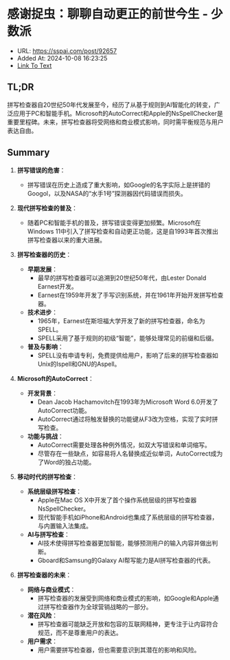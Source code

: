# 感谢捉虫：聊聊自动更正的前世今生 - 少数派
- URL: https://sspai.com/post/92657
- Added At: 2024-10-08 16:23:25
- [Link To Text](2024-10-08-感谢捉虫：聊聊自动更正的前世今生---少数派_raw.md)

## TL;DR
拼写检查器自20世纪50年代发展至今，经历了从基于规则到AI智能化的转变，广泛应用于PC和智能手机。Microsoft的AutoCorrect和Apple的NsSpellChecker是重要里程碑。未来，拼写检查器将受网络和商业模式影响，同时需平衡规范与用户表达自由。

## Summary
1. **拼写错误的危害**：
   - 拼写错误在历史上造成了重大影响，如Google的名字实际上是拼错的Googol，以及NASA的“水手1号”探测器因代码错误而损失。

2. **现代拼写检查的普及**：
   - 随着PC和智能手机的普及，拼写错误变得更加频繁。Microsoft在Windows 11中引入了拼写检查和自动更正功能，这是自1993年首次推出拼写检查器以来的重大进展。

3. **拼写检查器的历史**：
   - **早期发展**：
     - 最早的拼写检查器可以追溯到20世纪50年代，由Lester Donald Earnest开发。
     - Earnest在1959年开发了手写识别系统，并在1961年开始开发拼写检查器。
   - **技术进步**：
     - 1965年，Earnest在斯坦福大学开发了新的拼写检查器，命名为SPELL。
     - SPELL采用了基于规则的初级“智能”，能够处理常见的前缀和后缀。
   - **普及与影响**：
     - SPELL没有申请专利，免费提供给用户，影响了后来的拼写检查器如Unix的Ispell和GNU的Aspell。

4. **Microsoft的AutoCorrect**：
   - **开发背景**：
     - Dean Jacob Hachamovitch在1993年为Microsoft Word 6.0开发了AutoCorrect功能。
     - AutoCorrect通过将触发替换的功能键从F3改为空格，实现了实时拼写检查。
   - **功能与挑战**：
     - AutoCorrect需要处理各种例外情况，如双大写错误和单词缩写。
     - 尽管存在一些缺点，如容易将人名替换成近似单词，AutoCorrect成为了Word的独占功能。

5. **移动时代的拼写检查**：
   - **系统层级拼写检查**：
     - Apple在Mac OS X中开发了首个操作系统层级的拼写检查器NsSpellChecker。
     - 现代智能手机如iPhone和Android也集成了系统层级的拼写检查器，与内置输入法集成。
   - **AI与拼写检查**：
     - AI技术使得拼写检查器更加智能，能够预测用户的输入内容并做出判断。
     - Gboard和Samsung的Galaxy AI帮写能力是AI拼写检查器的代表。

6. **拼写检查器的未来**：
   - **网络与商业模式**：
     - 拼写检查器的发展受到网络和商业模式的影响，如Google和Apple通过拼写检查器作为全球营销战略的一部分。
   - **潜在风险**：
     - 拼写检查器可能缺乏开放和包容的互联网精神，更专注于让内容符合规范，而不是尊重用户的表达。
   - **用户需求**：
     - 用户需要拼写检查器，但也需要意识到其潜在的影响和风险。
